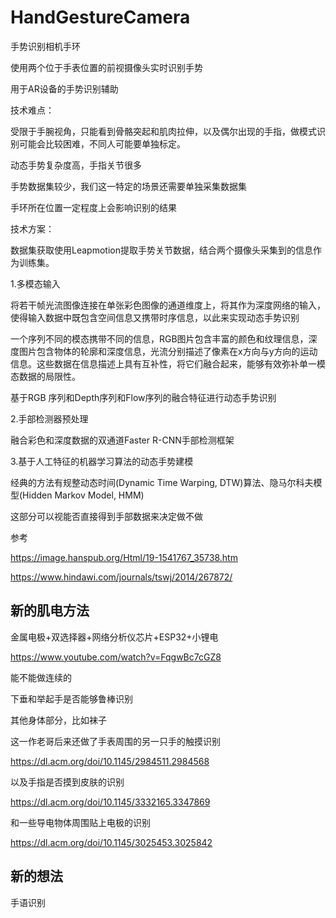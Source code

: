 # HandGestureCamera
手势识别相机手环



使用两个位于手表位置的前视摄像头实时识别手势

用于AR设备的手势识别辅助



技术难点：

受限于手腕视角，只能看到骨骼突起和肌肉拉伸，以及偶尔出现的手指，做模式识别可能会比较困难，不同人可能要单独标定。

动态手势复杂度高，手指关节很多

手势数据集较少，我们这一特定的场景还需要单独采集数据集

手环所在位置一定程度上会影响识别的结果



技术方案：

数据集获取使用Leapmotion提取手势关节数据，结合两个摄像头采集到的信息作为训练集。

1.多模态输入

将若干帧光流图像连接在单张彩色图像的通道维度上，将其作为深度网络的输入，使得输入数据中既包含空间信息又携带时序信息，以此来实现动态手势识别

一个序列不同的模态携带不同的信息，RGB图片包含丰富的颜色和纹理信息，深度图片包含物体的轮廓和深度信息，光流分别描述了像素在x方向与y方向的运动信息。这些数据在信息描述上具有互补性，将它们融合起来，能够有效弥补单一模态数据的局限性。

基于RGB 序列和Depth序列和Flow序列的融合特征进行动态手势识别

2.手部检测器预处理

融合彩色和深度数据的双通道Faster R-CNN手部检测框架

3.基于人工特征的机器学习算法的动态手势建模

经典的方法有规整动态时间(Dynamic Time Warping, DTW)算法、隐马尔科夫模型(Hidden Markov Model, HMM)

这部分可以视能否直接得到手部数据来决定做不做



参考

https://image.hanspub.org/Html/19-1541767_35738.htm

https://www.hindawi.com/journals/tswj/2014/267872/



## 新的肌电方法

金属电极+双选择器+网络分析仪芯片+ESP32+小锂电

https://www.youtube.com/watch?v=FqgwBc7cGZ8

能不能做连续的

下垂和举起手是否能够鲁棒识别

其他身体部分，比如袜子



这一作老哥后来还做了手表周围的另一只手的触摸识别

https://dl.acm.org/doi/10.1145/2984511.2984568

以及手指是否摸到皮肤的识别

https://dl.acm.org/doi/10.1145/3332165.3347869

和一些导电物体周围贴上电极的识别

https://dl.acm.org/doi/10.1145/3025453.3025842



## 新的想法

手语识别
